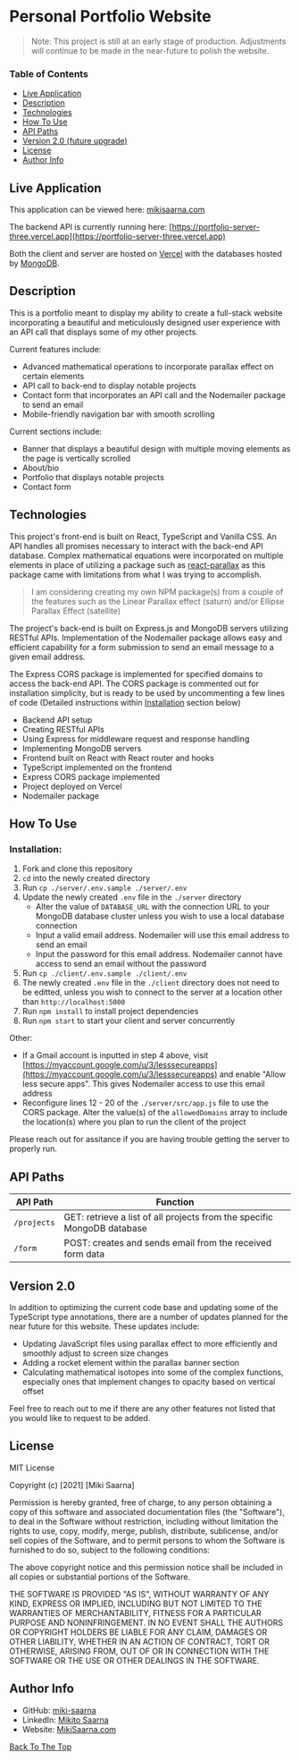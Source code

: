 # Personal Portfolio Website

> Note: This project is still at an early stage of production. Adjustments will continue to be made in the near-future to polish the website.

### Table of Contents

- [Live Application](#live-application)
- [Description](#description)
- [Technologies](#technologies)
- [How To Use](#how-to-use)
- [API Paths](#api-paths)
- [Version 2.0 (future upgrade)](#version-20)
- [License](#license)
- [Author Info](#author-info)

## Live Application

This application can be viewed here: [mikisaarna.com](http://mikisaarna.com)

The backend API is currently running here: [https://portfolio-server-three.vercel.app](https://portfolio-server-three.vercel.app)

Both the client and server are hosted on [Vercel](https://vercel.com/) with the databases hosted by [MongoDB](https://www.mongodb.com).

## Description

This is a portfolio meant to display my ability to create a full-stack website incorporating a beautiful and meticulously designed user experience with an API call that displays some of my other projects.

Current features include:

- Advanced mathematical operations to incorporate parallax effect on certain elements
- API call to back-end to display notable projects
- Contact form that incorporates an API call and the Nodemailer package to send an email
- Mobile-friendly navigation bar with smooth scrolling

Current sections include:

- Banner that displays a beautiful design with multiple moving elements as the page is vertically scrolled
- About/bio
- Portfolio that displays notable projects
- Contact form

## Technologies

This project's front-end is built on React, TypeScript and Vanilla CSS. An API handles all promises necessary to interact with the back-end API database. Complex mathematical equations were incorporated on multiple elements in place of utilizing a package such as [react-parallax](https://www.npmjs.com/package/react-parallax) as this package came with limitations from what I was trying to accomplish.

> I am considering creating my own NPM package(s) from a couple of the features such as the Linear Parallax effect (saturn) and/or Ellipse Parallax Effect (satellite)

The project's back-end is built on Express.js and MongoDB servers utilizing RESTful APIs. Implementation of the Nodemailer package allows easy and efficient capability for a form submission to send an email message to a given email address.

The Express CORS package is implemented for specified domains to access the back-end API. The CORS package is commented out for installation simplicity, but is ready to be used by uncommenting a few lines of code (Detailed instructions within [Installation](#installation) section below)

- Backend API setup
- Creating RESTful APIs
- Using Express for middleware request and response handling
- Implementing MongoDB servers
- Frontend built on React with React router and hooks
- TypeScript implemented on the frontend
- Express CORS package implemented
- Project deployed on Vercel
- Nodemailer package 

## How To Use

### Installation:

1. Fork and clone this repository
2. `cd` into the newly created directory
3. Run `cp ./server/.env.sample ./server/.env`
4. Update the newly created `.env` file in the `./server` directory
    - Alter the value of `DATABASE_URL` with the connection URL to your MongoDB database cluster unless you wish to use a local database connection
    - Input a valid email address. Nodemailer will use this email address to send an email
    - Input the password for this email address. Nodemailer cannot have access to send an email without the password
5. Run `cp ./client/.env.sample ./client/.env`
6. The newly created `.env` file in the `./client` directory does not need to be editted, unless you wish to connect to the server at a location other than `http://localhost:5000`
8. Run `npm install` to install project dependencies
9. Run `npm start` to start your client and server concurrently

Other:

- If a Gmail account is inputted in step 4 above, visit [https://myaccount.google.com/u/3/lesssecureapps](https://myaccount.google.com/u/3/lesssecureapps) and enable "Allow less secure apps". This gives Nodemailer access to use this email address
- Reconfigure lines 12 - 20 of the `./server/src/app.js` file to use the CORS package. Alter the value(s) of the `allowedDomains` array to include the location(s) where you plan to run the client of the project

Please reach out for assitance if you are having trouble getting the server to properly run.

## API Paths

| API Path | Function |
| -------- | -------- |
| `/projects` | GET: retrieve a list of all projects from the specific MongoDB database |
| `/form` | POST: creates and sends email from the received form data |

## Version 2.0

In addition to optimizing the current code base and updating some of the TypeScript type annotations, there are a number of updates planned for the near future for this website. These updates include:

- Updating JavaScript files using parallax effect to more efficiently and smoothly adjust to screen size changes
- Adding a rocket element within the parallax banner section
- Calculating mathematical isotopes into some of the complex functions, especially ones that implement changes to opacity based on vertical offset

Feel free to reach out to me if there are any other features not listed that you would like to request to be added.

## License

MIT License

Copyright (c) [2021] [Miki Saarna]

Permission is hereby granted, free of charge, to any person obtaining a copy
of this software and associated documentation files (the "Software"), to deal
in the Software without restriction, including without limitation the rights
to use, copy, modify, merge, publish, distribute, sublicense, and/or sell
copies of the Software, and to permit persons to whom the Software is
furnished to do so, subject to the following conditions:

The above copyright notice and this permission notice shall be included in all
copies or substantial portions of the Software.

THE SOFTWARE IS PROVIDED "AS IS", WITHOUT WARRANTY OF ANY KIND, EXPRESS OR
IMPLIED, INCLUDING BUT NOT LIMITED TO THE WARRANTIES OF MERCHANTABILITY,
FITNESS FOR A PARTICULAR PURPOSE AND NONINFRINGEMENT. IN NO EVENT SHALL THE
AUTHORS OR COPYRIGHT HOLDERS BE LIABLE FOR ANY CLAIM, DAMAGES OR OTHER
LIABILITY, WHETHER IN AN ACTION OF CONTRACT, TORT OR OTHERWISE, ARISING FROM,
OUT OF OR IN CONNECTION WITH THE SOFTWARE OR THE USE OR OTHER DEALINGS IN THE
SOFTWARE.

## Author Info

- GitHub: [miki-saarna](https://github.com/miki-saarna)
- LinkedIn: [Mikito Saarna](https://www.linkedin.com/in/mikito-saarna/)
- Website: [MikiSaarna.com](https://MikiSaarna.com)

[Back To The Top](#personal-portfolio-website)
